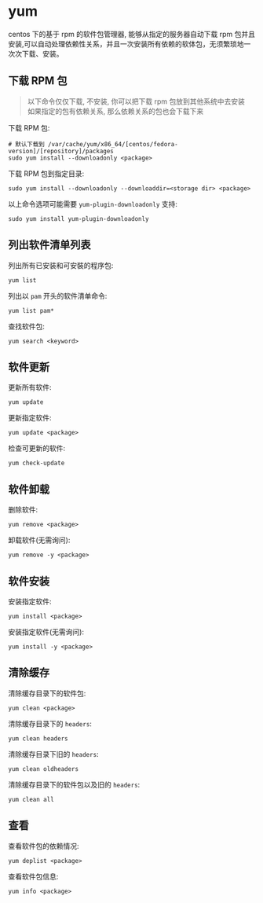 # yum

centos 下的基于 rpm 的软件包管理器, 能够从指定的服务器自动下载 rpm 包并且安装,可以自动处理依赖性关系，并且一次安装所有依赖的软体包，无须繁琐地一次次下载、安装。  

## 下载 RPM 包

> 以下命令仅仅下载, 不安装, 你可以把下载 rpm 包放到其他系统中去安装  
> 如果指定的包有依赖关系, 那么依赖关系的包也会下载下来  

下载 RPM 包:  

	# 默认下载到 /var/cache/yum/x86_64/[centos/fedora-version]/[repository]/packages
	sudo yum install --downloadonly <package>

下载 RPM 包到指定目录:  

	sudo yum install --downloadonly --downloaddir=<storage dir> <package>

以上命令选项可能需要 `yum-plugin-downloadonly` 支持:  

	sudo yum install yum-plugin-downloadonly

## 列出软件清单列表

列出所有已安装和可安裝的程序包:  

	yum list

列出以 `pam` 开头的软件清单命令:  

	yum list pam*

查找软件包:  

	yum search <keyword>

## 软件更新

更新所有软件:  

	yum update

更新指定软件:  

	yum update <package>

检查可更新的软件:  

	yum check-update

## 软件卸载

删除软件:  

	yum remove <package>

卸载软件(无需询问):  

	yum remove -y <package>

## 软件安装

安装指定软件:  

	yum install <package>

安装指定软件(无需询问):  

	yum install -y <package>

## 清除缓存

清除缓存目录下的软件包:  

	yum clean <package>

清除缓存目录下的 `headers`:  

	yum clean headers

清除缓存目录下旧的 `headers`:  

	yum clean oldheaders

清除缓存目录下的软件包以及旧的 `headers`:  

	yum clean all

## 查看

查看软件包的依赖情况:  

	yum deplist <package>

查看软件包信息:  

	yum info <package>
<!--stackedit_data:
eyJoaXN0b3J5IjpbNzY2MjQ5MTgzLDI4NjI4NjQ1OV19
-->